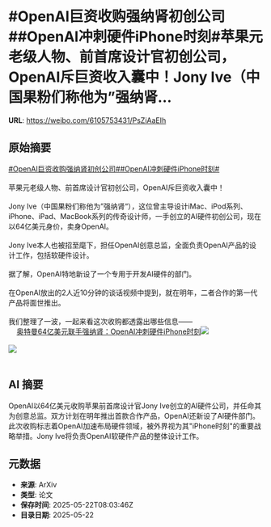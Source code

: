 # #OpenAI巨资收购强纳肾初创公司##OpenAI冲刺硬件iPhone时刻#苹果元老级人物、前首席设计官初创公司，OpenAI斥巨资收入囊中！Jony Ive（中国果粉们称他为”强纳肾...

**URL**: https://weibo.com/6105753431/PsZiAaEIh

## 原始摘要

<a href="https://m.weibo.cn/search?containerid=231522type%3D1%26t%3D10%26q%3D%23OpenAI%E5%B7%A8%E8%B5%84%E6%94%B6%E8%B4%AD%E5%BC%BA%E7%BA%B3%E8%82%BE%E5%88%9D%E5%88%9B%E5%85%AC%E5%8F%B8%23&amp;extparam=%23OpenAI%E5%B7%A8%E8%B5%84%E6%94%B6%E8%B4%AD%E5%BC%BA%E7%BA%B3%E8%82%BE%E5%88%9D%E5%88%9B%E5%85%AC%E5%8F%B8%23" data-hide=""><span class="surl-text">#OpenAI巨资收购强纳肾初创公司#</span></a><a href="https://m.weibo.cn/search?containerid=231522type%3D1%26t%3D10%26q%3D%23OpenAI%E5%86%B2%E5%88%BA%E7%A1%AC%E4%BB%B6iPhone%E6%97%B6%E5%88%BB%23&amp;extparam=%23OpenAI%E5%86%B2%E5%88%BA%E7%A1%AC%E4%BB%B6iPhone%E6%97%B6%E5%88%BB%23" data-hide=""><span class="surl-text">#OpenAI冲刺硬件iPhone时刻#</span></a><br><br>苹果元老级人物、前首席设计官初创公司，OpenAI斥巨资收入囊中！<br><br>Jony Ive（中国果粉们称他为”强纳肾“），这位曾主导设计iMac、iPod系列、iPhone、iPad、MacBook系列的传奇设计师，一手创立的AI硬件初创公司，现在以64亿美元身价，卖身OpenAI。<br><br>Jony Ive本人也被招至麾下，担任OpenAI创意总监，全面负责OpenAI产品的设计工作，包括软硬件设计。<br><br>据了解，OpenAI特地新设了一个专用于开发AI硬件的部门。<br><br>在OpenAI放出的2人近10分钟的谈话视频中提到，就在明年，二者合作的第一代产品将面世推出。<br><br>我们整理了一波，一起来看这次收购都透露出哪些信息——<br><a href="https://weibo.cn/sinaurl?u=https%3A%2F%2Fmp.weixin.qq.com%2Fs%2FpUblosNc5jZ7IyfBqtlsMQ" data-hide=""><span class="url-icon"><img style="width: 1rem;height: 1rem" src="https://h5.sinaimg.cn/upload/2015/09/25/3/timeline_card_small_web_default.png" referrerpolicy="no-referrer"></span><span class="surl-text">奥特曼64亿美元联手强纳肾：OpenAI冲刺硬件iPhone时刻</span></a><img style="" src="https://tvax3.sinaimg.cn/large/006Fd7o3gy1i1o6ospbk2j30uw0fe48e.jpg" referrerpolicy="no-referrer"><br><br><img style="" src="https://tvax3.sinaimg.cn/large/006Fd7o3gy1i1o6ow33l4j30ww0setqr.jpg" referrerpolicy="no-referrer"><br><br>

## AI 摘要

OpenAI以64亿美元收购苹果前首席设计官Jony Ive创立的AI硬件公司，并任命其为创意总监。双方计划在明年推出首款合作产品，OpenAI还新设了AI硬件部门。此次收购标志着OpenAI加速布局硬件领域，被外界视为其"iPhone时刻"的重要战略举措。Jony Ive将负责OpenAI软硬件产品的整体设计工作。

## 元数据

- **来源**: ArXiv
- **类型**: 论文
- **保存时间**: 2025-05-22T08:03:46Z
- **目录日期**: 2025-05-22
